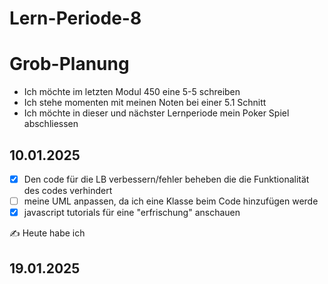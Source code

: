 # Lern-Periode-8

# Grob-Planung
- Ich möchte im letzten Modul 450 eine 5-5 schreiben
- Ich stehe momenten mit meinen Noten bei einer 5.1 Schnitt
- Ich möchte in dieser und nächster Lernperiode mein Poker Spiel abschliessen

## 10.01.2025

- [x] Den code für die LB verbessern/fehler beheben die die Funktionalität des codes verhindert
- [ ] meine UML anpassen, da ich eine Klasse beim Code hinzufügen werde
- [x] javascript tutorials für eine "erfrischung" anschauen
  
✍️ Heute habe ich

## 19.01.2025
